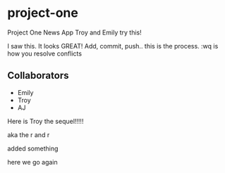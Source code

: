 # project-one
Project One News App
Troy and Emily try this!


I saw this. It looks GREAT!
Add, commit, push.. this is the process. :wq is how you resolve conflicts

## Collaborators
- Emily
- Troy
- AJ

Here is Troy the sequel!!!!!

aka the r and r

added something

here we go again